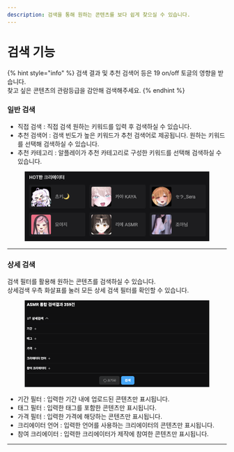 ```yaml
---
description: 검색을 통해 원하는 콘텐츠를 보다 쉽게 찾으실 수 있습니다.
---
```


# 검색 기능

{% hint style="info" %}
검색 결과 및 추천 검색어 등은 19 on/off 토글의 영향을 받습니다.\
찾고 싶은 콘텐츠의 관람등급을 감안해 검색해주세요.
{% endhint %}

### 일반 검색

* 직접 검색 : 직접 검색 원하는 키워드를 입력 후 검색하실 수 있습니다.
* 추천 검색어 : 검색 빈도가 높은 키워드가 추천 검색어로 제공됩니다. 원하는 키워드를 선택해 검색하실 수 있습니다.
* 추천 카테고리 : 알플레이가 추천 카테고리로 구성한 키워드를 선택해 검색하실 수 있습니다.

<figure><img src="../../.gitbook/assets/image.png" alt=""><figcaption></figcaption></figure>

***

### 상세 검색

검색 필터를 활용해 원하는 콘텐츠를 검색하실 수 있습니다.\
상세검색 우측 화살표를 눌러 모든 상세 검색 필터를 확인할 수 있습니다.

<figure><img src="../../.gitbook/assets/image (1).png" alt=""><figcaption></figcaption></figure>

* 기간 필터 : 입력한 기간 내에 업로드된 콘텐츠만 표시됩니다.
* 태그 필터 : 입력한 태그를 포함한 콘텐츠만 표시됩니다.
* 가격 필터 : 입력한 가격에 해당하는 콘텐츠만 표시됩니다.
* 크리에이터 언어 : 입력한 언어를 사용하는 크리에이터의 콘텐츠만 표시됩니다.
* 참여 크리에이터 : 입력한 크리에이터가 제작에 참여한 콘텐츠만 표시됩니다.

***
